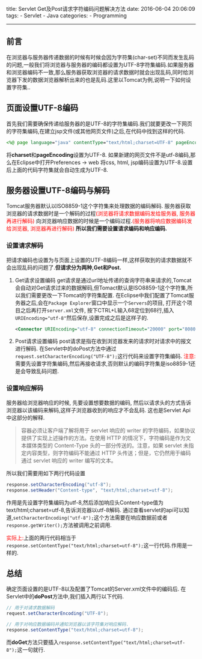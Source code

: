 title: Servlet Get及Post请求字符编码问题解决方法
date: 2016-06-04 20:06:09
tags:
	- Servlet
	- Java
categories:
	- Programming

---

## **前言**
在浏览器与服务器传递数据的时候有时候会因为字符集(char-set)不同而发生乱码的问题,一般我们将浏览器与服务器的编码都设置为UTF-8字符集编码.如果服务器和浏览器编码不一致,那么服务器获取浏览器的请求数据时就会出现乱码,同时给浏览器下发的数据浏览器解析出来的也是乱码.这里以Tomcat为例,说明一下如何设置字符集..
<!-- more -->

## **页面设置UTF-8编码**
首先我们需要确保传递给服务器的是UTF-8的字符集编码.我们就要更改一下网页的字符集编码,在建立jsp文件(或其他网页文件)之后,在代码中找到这样的代码.
```jsp
<%@ page language="java" contentType="text/html;charset=UTF-8" pageEncoding="UTF-8" %>
```

将**charset**和**pageEncoding**设置为UTF-8.
如果新建的网页文件不是utf-8编码,那么在Eclipse中打开Preferences -> web 将css, html, jsp编码设置为UTF-8.设置后上面的代码字符集就会自动生成为UTF-8.

## **服务器设置UTF-8编码与解码**
Tomcat服务器默认以ISO8859-1这个字符集来处理数据的编码解码.
服务器获取浏览器的请求数据时是一个解码的过程<font color="Red">(浏览器将请求数据编码发给服务器, 服务器再进行解码)</font>
向浏览器响应数据的时候是一个编码过程.<font color="Red">(服务器将响应数据编码发给浏览器, 浏览器再进行解码)</font>
**所以我们需要设置请求编码和响应编码.**

### **设置请求解码**
把请求编码也设置为与页面上设置的UTF-8编码一样,这样获取到的请求数据就不会出现乱码的问题了.**但请求分为两种,Get和Post.**

1. Get请求设置编码
get请求是通过url地址传递的查询字符串来请求的,Tomcat会自动对Get请求过来的数据解码,但Tomact默认是ISO8859-1这个字符集,所以我们需要更改一下Tomcat的字符集配置. 在Eclipse中我们配置了Tomcat服务器之后,会在`Package Explorer`窗口中显示一个`Servers`的项目, 打开这个项目之后再打开`server.xml`文件, 按下CTRL+L输入68定位到68行,插入`URIEncoding="utf-8"`然后保存,设置完成之后是这样子的.
    ```xml
    <Connector URIEncoding="utf-8" connectionTimeout="20000" port="8080" protocol="HTTP/1.1" redirectPort="8443"/>
    ```

2. Post请求设置编码
post请求是指在收到浏览器发来的请求时对请求中的报文进行解码.
在Servlet中的doPost方法中通过`request.setCharacterEncoding("UTF-8");`这行代码来设置字符集编码.
<font color="red">注意:</font>需要先设置字符集编码,然后再接收请求,否则默认的编码字符集是iso8859-1还是会导致乱码问题.

### **设置响应解码**
服务器给浏览器响应的时候, 先要设置想要数据的编码, 然后以请求头的方式告诉浏览器以该编码来解码,这样子浏览器收到的响应才不会乱码.
这也是Servlet Api中这部分的解释.

> 容器必须让客户端了解将用于 servlet 响应的 writer 的字符编码，如果协议提供了实现上述操作的方法。在使用 HTTP 的情况下，字符编码是作为文本媒体类型的 Content-Type 头的一部分传送的。注意，如果 servlet 未指定内容类型，则字符编码不能通过 HTTP 头传送；但是，它仍然用于编码通过 servlet 响应的 writer 编写的文本。

所以我们需要用如下两行代码设置
```java
response.setCharacterEncoding("utf-8");
response.setHeader("Content-type", "text/html;charset=utf-8");
```
作用是先设置字符集编码为utf-8,然后添加响应头Content-type值为text/html;charset=utf-8,告诉浏览器以utf-8解码.
通过查看servlet的api可以知道,`setCharacterEncoding("utf-8");`这个方法需要在响应数据前或者`response.getWriter();`方法被调用之前调用.

<font color="red">实际上:</font>上面的两行代码相当于`response.setContentType("text/html;charset=utf-8");`这一行代码.作用是一样的.

## **总结**
确定页面设置的是UTF-8以及配置了Tomcat的Server.xml文件中的编码后.
在Servlet中的**doPost**方法中,我们插入两行以下代码.
```java
// 用于对请求数据解码
request.setCharacterEncoding("UTF-8");

// 用于对响应数据编码并通知浏览器以该字符集对响应解码.
response.setContentType("text/html;charset=utf-8");
```
而**doGet**方法只要插入`response.setContentType("text/html;charset=utf-8");`这一句就行.
